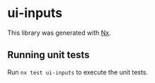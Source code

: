 # ui-inputs

This library was generated with [Nx](https://nx.dev).

## Running unit tests

Run `nx test ui-inputs` to execute the unit tests.
